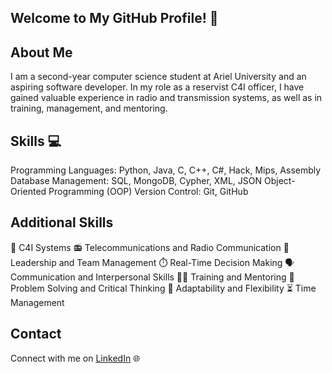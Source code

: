 ## Welcome to My GitHub Profile! 👋

## About Me
I am a second-year computer science student at Ariel University and an aspiring software developer.
In my role as a reservist C4I officer, I have gained valuable experience in radio and transmission systems, as well as in training, management, and mentoring.

## Skills 💻
Programming Languages: Python, Java, C, C++, C#, Hack, Mips, Assembly
Database Management: SQL, MongoDB, Cypher, XML, JSON
Object-Oriented Programming (OOP)
Version Control: Git, GitHub

## Additional Skills
📡 C4I Systems
📻 Telecommunications and Radio Communication
👥 Leadership and Team Management
⏱️ Real-Time Decision Making
🗣️ Communication and Interpersonal Skills
🧑‍🏫 Training and Mentoring
🧩 Problem Solving and Critical Thinking
🔄 Adaptability and Flexibility
⏳ Time Management

## Contact
Connect with me on [LinkedIn](https://www.linkedin.com/in/may-rozen-4b07bb324?utm_source=share&utm_campaign=share_via&utm_content=profile&utm_medium=ios_app ) 🌐

<!--
**MayRozen/MayRozen** is a ✨ _special_ ✨ repository because its `README.md` (this file) appears on your GitHub profile.

Here are some ideas to get you started:

- 🔭 I’m currently working on ...
- 🌱 I’m currently learning ...
- 👯 I’m looking to collaborate on ...
- 🤔 I’m looking for help with ...
- 💬 Ask me about ...
- 📫 How to reach me: ...
- 😄 Pronouns: ...
- ⚡ Fun fact: ...
-->
